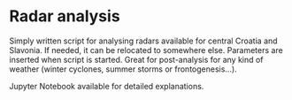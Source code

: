 # Radar analysis

Simply written script for analysing radars available for central Croatia and Slavonia. If needed, it can be relocated to somewhere else. Parameters are inserted when script is started. Great for post-analysis for any kind of weather (winter cyclones, summer storms or frontogenesis...).

Jupyter Notebook available for detailed explanations.


